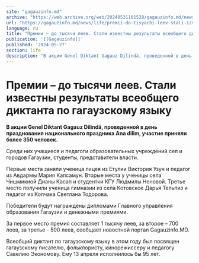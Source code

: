```yaml
---
site: "gagauzinfo.md"
archive: "https://web.archive.org/web/20240531101528/gagauzinfo.md/news/life/premii-do-tisyachi-leev-stali-izvestni-rezultati-vseobschego-diktanta-po-gagauzskomu-yaziku"
url: "https://gagauzinfo.md/news/life/premii-do-tisyachi-leev-stali-izvestni-rezultati-vseobschego-diktanta-po-gagauzskomu-yaziku"
language: ru
title: "Премии – до тысячи леев. Стали известны результаты всеобщего диктанта по гагаузскому языку"
publication: '[[Gagauzinfo]]'
published: '2024-05-27'
section: life
description: "В акции Genel Diktant Gagauz Dilindä, проведенной в день празднования национального праздника Ana dilim, участие приняли более 350 человек."
---
```


# Премии – до тысячи леев. Стали известны результаты всеобщего диктанта по гагаузскому языку

**В акции Genel Diktant Gagauz Dilindä, проведенной в день празднования национального праздника Ana dilim, участие приняли более 350 человек.**

Среди них учащиеся и педагоги образовательных учреждений сел и городов Гагаузии, студенты, представители власти.

Первые места заняли ученица лицея из Етулии Виктория Узун и педагог из Авдармы Мария Капсамун. Вторые места у ученицы села Чишмикиой Дианы Касап и студентки КГУ Людмилы Неновой. Третье место получили ученица гимназии из села Котовское Дарья Тельпиз и педагог из Копчака Светлана Тодорова.

Победители будут награждены дипломами Главного управления образования Гагаузии и денежными премиями.

За первое место премия составляет 1 тысячу леев, за второе – 700 леев, за третье - 500 леев, сообщает новостной портал Gagauzinfo.MD.

Всеобщий диктант по гагаузскому языку в этом году был посвящен гагаузскому писателю, фольклористу, кинорежиссеру и педагогу Савелию Экономову. Ему 13 апреля исполнилось бы 95 лет.